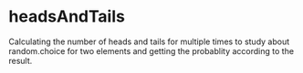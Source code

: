 # headsAndTails

Calculating the number of heads and tails for multiple times to study about random.choice for two elements and getting the probablity according to the result.
